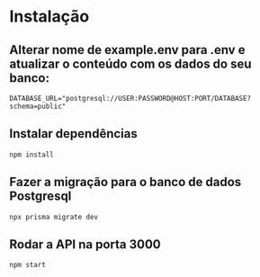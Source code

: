# Instalação

## Alterar nome de example.env para .env e atualizar o conteúdo com os dados do seu banco:

```code
DATABASE_URL="postgresql://USER:PASSWORD@HOST:PORT/DATABASE?schema=public"
```

## Instalar dependências

```
npm install
```

## Fazer a migração para o banco de dados Postgresql

```
npx prisma migrate dev
```

## Rodar a API na porta 3000

```
npm start
```
